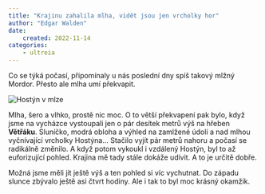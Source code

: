 ```yaml
---
title: "Krajinu zahalila mlha, vidět jsou jen vrcholky hor"
author: "Edgar Walden"
date: 
    created: 2022-11-14
categories:
    - ultreia
---
```

Co se týká počasí, připomínaly u nás poslední dny spíš takový mlžný Mordor. Přesto ale mlha umí překvapit.<!-- more -->

![Hostýn v mlze](/img/hostyn_v_mlze.jpg)

Mlha, šero a vlhko, prostě nic moc. O to větší překvapení pak bylo, když jsme na vycházce vystoupali jen o pár desítek metrů výš na hřeben **Větřáku**. Sluníčko, modrá obloha a výhled na zamlžené údolí a nad mlhou vyčnívající vrcholky Hostýna... Stačilo vyjít pár metrů nahoru a počasí se radikálně změnilo. A když potom vykoukl i vzdálený Hostýn, byl to až euforizující pohled. Krajina mě tady stále dokáže udivit. A to je určitě dobře.

Možná jsme měli jít ještě výš a ten pohled si víc vychutnat. Do západu slunce zbývalo ještě asi čtvrt hodiny. Ale i tak to byl moc krásný okamžik.
